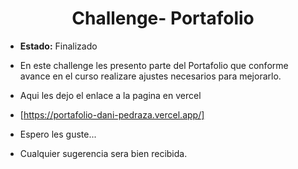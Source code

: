 <h1 align="center"> Challenge- Portafolio </h1>

- **Estado:** Finalizado

- En este challenge les presento parte del Portafolio que conforme avance en el curso realizare ajustes necesarios para mejorarlo.
- Aqui les dejo el enlace a la pagina en vercel
- [https://portafolio-dani-pedraza.vercel.app/]
- Espero les guste...
- Cualquier sugerencia sera bien recibida.
